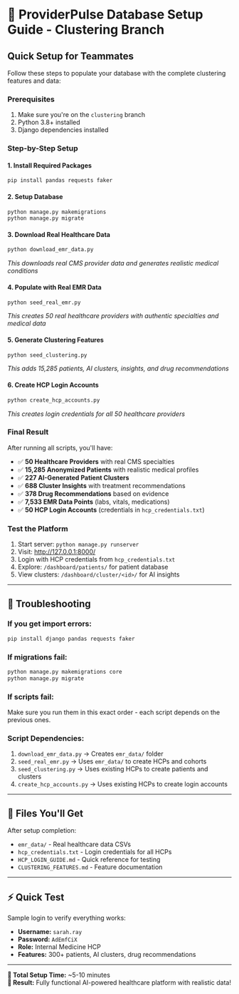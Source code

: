# 🚀 ProviderPulse Database Setup Guide - Clustering Branch

## Quick Setup for Teammates

Follow these steps to populate your database with the complete clustering features and data:

### **Prerequisites**
1. Make sure you're on the `clustering` branch
2. Python 3.8+ installed
3. Django dependencies installed

### **Step-by-Step Setup**

#### 1. **Install Required Packages**
```bash
pip install pandas requests faker
```

#### 2. **Setup Database**
```bash
python manage.py makemigrations
python manage.py migrate
```

#### 3. **Download Real Healthcare Data**
```bash
python download_emr_data.py
```
*This downloads real CMS provider data and generates realistic medical conditions*

#### 4. **Populate with Real EMR Data** 
```bash
python seed_real_emr.py
```
*This creates 50 real healthcare providers with authentic specialties and medical data*

#### 5. **Generate Clustering Features**
```bash
python seed_clustering.py
```
*This adds 15,285 patients, AI clusters, insights, and drug recommendations*

#### 6. **Create HCP Login Accounts**
```bash
python create_hcp_accounts.py
```
*This creates login credentials for all 50 healthcare providers*

### **Final Result**
After running all scripts, you'll have:
- ✅ **50 Healthcare Providers** with real CMS specialties
- ✅ **15,285 Anonymized Patients** with realistic medical profiles  
- ✅ **227 AI-Generated Patient Clusters**
- ✅ **688 Cluster Insights** with treatment recommendations
- ✅ **378 Drug Recommendations** based on evidence
- ✅ **7,533 EMR Data Points** (labs, vitals, medications)
- ✅ **50 HCP Login Accounts** (credentials in `hcp_credentials.txt`)

### **Test the Platform**
1. Start server: `python manage.py runserver`
2. Visit: http://127.0.0.1:8000/
3. Login with HCP credentials from `hcp_credentials.txt`
4. Explore: `/dashboard/patients/` for patient database
5. View clusters: `/dashboard/cluster/<id>/` for AI insights

---

## **🔧 Troubleshooting**

### **If you get import errors:**
```bash
pip install django pandas requests faker
```

### **If migrations fail:**
```bash
python manage.py makemigrations core
python manage.py migrate
```

### **If scripts fail:**
Make sure you run them in this exact order - each script depends on the previous ones.

### **Script Dependencies:**
1. `download_emr_data.py` → Creates `emr_data/` folder
2. `seed_real_emr.py` → Uses `emr_data/` to create HCPs and cohorts  
3. `seed_clustering.py` → Uses existing HCPs to create patients and clusters
4. `create_hcp_accounts.py` → Uses existing HCPs to create login accounts

---

## **📁 Files You'll Get**

After setup completion:
- `emr_data/` - Real healthcare data CSVs
- `hcp_credentials.txt` - Login credentials for all HCPs
- `HCP_LOGIN_GUIDE.md` - Quick reference for testing
- `CLUSTERING_FEATURES.md` - Feature documentation

---

## **⚡ Quick Test**

Sample login to verify everything works:
- **Username:** `sarah.ray`
- **Password:** `AdEmfCiX` 
- **Role:** Internal Medicine HCP
- **Features:** 300+ patients, AI clusters, drug recommendations

---

**🎯 Total Setup Time:** ~5-10 minutes  
**🎉 Result:** Fully functional AI-powered healthcare platform with realistic data!